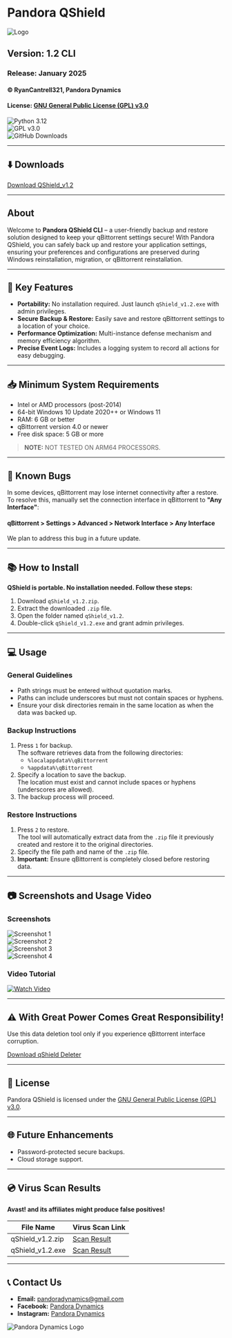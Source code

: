 # Pandora QShield

![Logo](https://i.ibb.co.com/VYr8X9p/Logo.png)

## Version: 1.2 CLI  
### Release: January 2025  
#### © RyanCantrell321, Pandora Dynamics  
#### License: [GNU General Public License (GPL) v3.0](https://www.gnu.org/licenses/gpl-3.0.html)

![Python 3.12](https://img.shields.io/badge/python-3.12-darkgreen)  
![GPL v3.0](https://img.shields.io/badge/GPL-v3.0-orangered)  
![GitHub Downloads](https://img.shields.io/github/downloads/ryancantrell321/QShield_v1.2_CLI/total)

---

## ⬇️ Downloads
[Download QShield_v1.2](https://github.com/ryancantrell321/QShield_v1.2_CLI/releases)

---

## About

Welcome to **Pandora QShield CLI** – a user-friendly backup and restore solution designed to keep your qBittorrent settings secure! With Pandora QShield, you can safely back up and restore your application settings, ensuring your preferences and configurations are preserved during Windows reinstallation, migration, or qBittorrent reinstallation.

---

## 🎯 Key Features
- **Portability:** No installation required. Just launch `qShield_v1.2.exe` with admin privileges.
- **Secure Backup & Restore:** Easily save and restore qBittorrent settings to a location of your choice.
- **Performance Optimization:** Multi-instance defense mechanism and memory efficiency algorithm.
- **Precise Event Logs:** Includes a logging system to record all actions for easy debugging.

---

## 📥 Minimum System Requirements
- Intel or AMD processors (post-2014)
- 64-bit Windows 10 Update 2020++ or Windows 11
- RAM: 6 GB or better
- qBittorrent version 4.0 or newer
- Free disk space: 5 GB or more

> **NOTE:** NOT TESTED ON ARM64 PROCESSORS.

---

## 🐞 Known Bugs
In some devices, qBittorrent may lose internet connectivity after a restore. To resolve this, manually set the connection interface in qBittorrent to **"Any Interface"**:  

#### qBittorrent > Settings > Advanced > Network Interface > Any Interface


We plan to address this bug in a future update.

---

## 📚 How to Install
**QShield is portable. No installation needed. Follow these steps:**
1. Download `qShield_v1.2.zip`.
2. Extract the downloaded `.zip` file.
3. Open the folder named `qShield_v1.2`.
4. Double-click `qShield_v1.2.exe` and grant admin privileges.

---

## 💻 Usage

### General Guidelines
- Path strings must be entered without quotation marks.  
- Paths can include underscores but must not contain spaces or hyphens.  
- Ensure your disk directories remain in the same location as when the data was backed up.

### Backup Instructions
1. Press `1` for backup.  
   The software retrieves data from the following directories:  
   - `%localappdata%\qBittorrent`
   - `%appdata%\qBittorrent`
2. Specify a location to save the backup.  
   The location must exist and cannot include spaces or hyphens (underscores are allowed).
3. The backup process will proceed.

### Restore Instructions
1. Press `2` to restore.  
   The tool will automatically extract data from the `.zip` file it previously created and restore it to the original directories.
2. Specify the file path and name of the `.zip` file.
3. **Important:** Ensure qBittorrent is completely closed before restoring data.

---

## 📷 Screenshots and Usage Video

### Screenshots
![Screenshot 1](https://i.ibb.co.com/BLchYdC/Picture1.png)  
![Screenshot 2](https://i.ibb.co.com/SmK2HfP/Picture2.png)  
![Screenshot 3](https://i.ibb.co.com/xh7Ht7Q/Picture3.png)  
![Screenshot 4](https://i.ibb.co.com/YNsch2T/Picture4.png)

### Video Tutorial
[![Watch Video](https://i.ibb.co.com/BLchYdC/Picture1.png)](https://www.youtube.com/watch?v=mZEZTqEct68)

---

## ⚠️ With Great Power Comes Great Responsibility!
Use this data deletion tool only if you experience qBittorrent interface corruption.  

[Download qShield Deleter](https://github.com/ryancantrell321/qShield_Deleter/releases/)

---

## 📑 License
Pandora QShield is licensed under the [GNU General Public License (GPL) v3.0](https://www.gnu.org/licenses/gpl-3.0.html).

---

## 🌐 Future Enhancements
- Password-protected secure backups.
- Cloud storage support.

---

## 💿 Virus Scan Results

#### Avast! and its affiliates might produce false positives! 

| File Name        | Virus Scan Link         |
|------------------|-------------------------|
| qShield_v1.2.zip | [Scan Result](https://virusscan.jotti.org/en-US/filescanjob/jqk8wp2jer) |
| qShield_v1.2.exe | [Scan Result](https://virusscan.jotti.org/en-US/filescanjob/b6nifv86j2)         |

---

## 📞 Contact Us
- **Email:** [pandoradynamics@gmail.com](mailto:pandoradynamics@gmail.com)  
- **Facebook:** [Pandora Dynamics](https://facebook.com/pandoradynamics22)  
- **Instagram:** [Pandora Dynamics](https://instagram.com/pandoradynamics22)  

![Pandora Dynamics Logo](https://i.ibb.co.com/gTnpSd6/Pandora-Dynamics-Logo-5-1.png)
